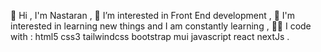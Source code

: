 
👋 Hi , I'm Nastaran ,
👀 I’m interested in Front End  development ,
🌱  I'm interested in learning new things and I am constantly learning ,
👩‍💻  I code with : html5  css3 tailwindcss bootstrap mui javascript react nextJs .
